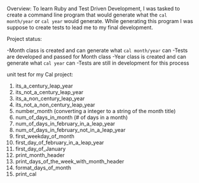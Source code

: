Overview:  To learn Ruby and Test Driven Development, I was tasked to create a command line program that would generate what the `cal month/year` or `cal year` would generate.  While generating this program I was suppose to create tests to lead me to my final development.

Project status:

-Month class is created and can generate what `cal month/year` can
-Tests are developed and passed for Month class
-Year class is created and can generate what `cal year` can
-Tests are still in development for this process







unit test for my Cal project:

1. its_a_century_leap_year
2. its_not_a_century_leap_year
3. its_a_non_century_leap_year
4. its_not_a_non_century_leap_year
5. number_month (converting a integer to a string of the month title)
6. num_of_days_in_month (# of days in a month)
7. num_of_days_in_february_in_a_leap_year
8. num_of_days_in_february_not_in_a_leap_year
9. first_weekday_of_month
10. first_day_of_february_in_a_leap_year
11. first_day_of_January
12. print_month_header
13. print_days_of_the_week_with_month_header
14. format_days_of_month
15. print_cal
